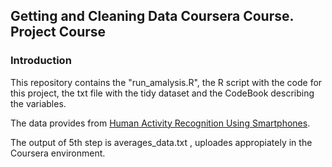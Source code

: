 ## Getting and Cleaning Data Coursera Course. Project Course
### Introduction
This repository contains the "run_amalysis.R", the R script with the code for this project, the txt file with the tidy dataset and the CodeBook describing the variables.

The data provides from [Human Activity Recognition Using Smartphones](http://archive.ics.uci.edu/ml/datasets/Human+Activity+Recognition+Using+Smartphones).

The output of 5th step is averages_data.txt , uploades appropiately in the Coursera environment.